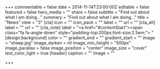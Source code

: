 +++
commentable = false
date = 2014-11-14T23:00:00Z
editable = false
featured = false
hero_media = ""
share = false
subtitle = "Find out about what I am doing..."
summary = "Find out about what I am doing..."
title = "News"
view = "3"
[cta]
icon = ""
icon_pack = ""
label = ""
url = ""
[cta_alt]
label = ""
url = ""
[cta_note]
label = "<a href=\"#contentStart\"><span class=\"fa fa-angle-down\" style=\"padding-top:200px;font-size:2.5em;\">&nbsp;</span></a>"
[design.background]
color = ""
gradient_end = ""
gradient_start = ""
image = "sheep.jpg"
image_darken = nil
image_min_height = "500px"
image_parallax = false
image_position = "center"
image_size = "cover"
text_color_light = true
[header]
caption = ""
image = ""

+++
